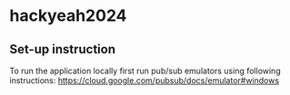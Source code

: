 # hackyeah2024

## Set-up instruction
To run the application locally first run pub/sub emulators using following instructions: https://cloud.google.com/pubsub/docs/emulator#windows